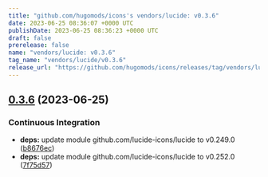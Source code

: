 ```yaml
---
title: "github.com/hugomods/icons's vendors/lucide: v0.3.6"
date: 2023-06-25 08:36:07 +0000 UTC
publishDate: 2023-06-25 08:36:23 +0000 UTC
draft: false
prerelease: false
name: "vendors/lucide: v0.3.6"
tag_name: "vendors/lucide/v0.3.6"
release_url: "https://github.com/hugomods/icons/releases/tag/vendors/lucide/v0.3.6"
---
```


## [0.3.6](https://github.com/hugomods/icons/compare/vendors/lucide/v0.3.5...vendors/lucide/v0.3.6) (2023-06-25)


### Continuous Integration

* **deps:** update module github.com/lucide-icons/lucide to v0.249.0 ([b8676ec](https://github.com/hugomods/icons/commit/b8676ec04dfcf45e04976b56c4edc18f13d6c4ed))
* **deps:** update module github.com/lucide-icons/lucide to v0.252.0 ([7f75d57](https://github.com/hugomods/icons/commit/7f75d57541bfcad9737cddc227cf79b681c39789))
